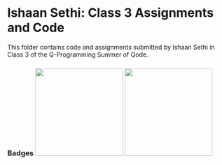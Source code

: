 # Ishaan Sethi: Class 3 Assignments and Code
This folder contains code and assignments submitted by Ishaan Sethi in Class 3 of the Q-Programming Summer of Qode.
### Badges <img src="/badges/assignment.png" width="200px" height="200px"> <img src="/badges/assignment.png" width="200px" height="200px">